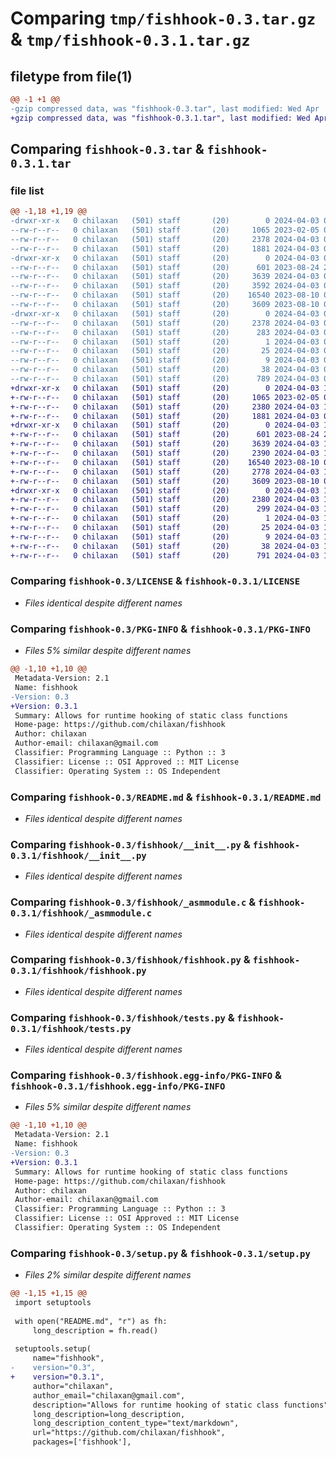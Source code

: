 # Comparing `tmp/fishhook-0.3.tar.gz` & `tmp/fishhook-0.3.1.tar.gz`

## filetype from file(1)

```diff
@@ -1 +1 @@
-gzip compressed data, was "fishhook-0.3.tar", last modified: Wed Apr  3 01:53:49 2024, max compression
+gzip compressed data, was "fishhook-0.3.1.tar", last modified: Wed Apr  3 19:50:40 2024, max compression
```

## Comparing `fishhook-0.3.tar` & `fishhook-0.3.1.tar`

### file list

```diff
@@ -1,18 +1,19 @@
-drwxr-xr-x   0 chilaxan   (501) staff       (20)        0 2024-04-03 01:53:49.003678 fishhook-0.3/
--rw-r--r--   0 chilaxan   (501) staff       (20)     1065 2023-02-05 02:31:28.000000 fishhook-0.3/LICENSE
--rw-r--r--   0 chilaxan   (501) staff       (20)     2378 2024-04-03 01:53:49.003399 fishhook-0.3/PKG-INFO
--rw-r--r--   0 chilaxan   (501) staff       (20)     1881 2024-04-03 01:45:54.000000 fishhook-0.3/README.md
-drwxr-xr-x   0 chilaxan   (501) staff       (20)        0 2024-04-03 01:53:49.002057 fishhook-0.3/fishhook/
--rw-r--r--   0 chilaxan   (501) staff       (20)      601 2023-08-24 22:03:59.000000 fishhook-0.3/fishhook/__init__.py
--rw-r--r--   0 chilaxan   (501) staff       (20)     3639 2024-04-03 00:58:11.000000 fishhook-0.3/fishhook/_asmmodule.c
--rw-r--r--   0 chilaxan   (501) staff       (20)     3592 2024-04-03 01:02:38.000000 fishhook-0.3/fishhook/asm.py
--rw-r--r--   0 chilaxan   (501) staff       (20)    16540 2023-08-10 03:41:07.000000 fishhook-0.3/fishhook/fishhook.py
--rw-r--r--   0 chilaxan   (501) staff       (20)     3609 2023-08-10 03:42:20.000000 fishhook-0.3/fishhook/tests.py
-drwxr-xr-x   0 chilaxan   (501) staff       (20)        0 2024-04-03 01:53:49.003114 fishhook-0.3/fishhook.egg-info/
--rw-r--r--   0 chilaxan   (501) staff       (20)     2378 2024-04-03 01:53:48.000000 fishhook-0.3/fishhook.egg-info/PKG-INFO
--rw-r--r--   0 chilaxan   (501) staff       (20)      283 2024-04-03 01:53:48.000000 fishhook-0.3/fishhook.egg-info/SOURCES.txt
--rw-r--r--   0 chilaxan   (501) staff       (20)        1 2024-04-03 01:53:48.000000 fishhook-0.3/fishhook.egg-info/dependency_links.txt
--rw-r--r--   0 chilaxan   (501) staff       (20)       25 2024-04-03 01:53:48.000000 fishhook-0.3/fishhook.egg-info/requires.txt
--rw-r--r--   0 chilaxan   (501) staff       (20)        9 2024-04-03 01:53:48.000000 fishhook-0.3/fishhook.egg-info/top_level.txt
--rw-r--r--   0 chilaxan   (501) staff       (20)       38 2024-04-03 01:53:49.003743 fishhook-0.3/setup.cfg
--rw-r--r--   0 chilaxan   (501) staff       (20)      789 2024-04-03 01:39:01.000000 fishhook-0.3/setup.py
+drwxr-xr-x   0 chilaxan   (501) staff       (20)        0 2024-04-03 19:50:40.108704 fishhook-0.3.1/
+-rw-r--r--   0 chilaxan   (501) staff       (20)     1065 2023-02-05 02:31:28.000000 fishhook-0.3.1/LICENSE
+-rw-r--r--   0 chilaxan   (501) staff       (20)     2380 2024-04-03 19:50:40.108511 fishhook-0.3.1/PKG-INFO
+-rw-r--r--   0 chilaxan   (501) staff       (20)     1881 2024-04-03 01:45:54.000000 fishhook-0.3.1/README.md
+drwxr-xr-x   0 chilaxan   (501) staff       (20)        0 2024-04-03 19:50:40.107359 fishhook-0.3.1/fishhook/
+-rw-r--r--   0 chilaxan   (501) staff       (20)      601 2023-08-24 22:03:59.000000 fishhook-0.3.1/fishhook/__init__.py
+-rw-r--r--   0 chilaxan   (501) staff       (20)     3639 2024-04-03 14:19:23.000000 fishhook-0.3.1/fishhook/_asmmodule.c
+-rw-r--r--   0 chilaxan   (501) staff       (20)     2390 2024-04-03 19:48:44.000000 fishhook-0.3.1/fishhook/asm.py
+-rw-r--r--   0 chilaxan   (501) staff       (20)    16540 2023-08-10 03:41:07.000000 fishhook-0.3.1/fishhook/fishhook.py
+-rw-r--r--   0 chilaxan   (501) staff       (20)     2778 2024-04-03 19:49:21.000000 fishhook-0.3.1/fishhook/jit.py
+-rw-r--r--   0 chilaxan   (501) staff       (20)     3609 2023-08-10 03:42:20.000000 fishhook-0.3.1/fishhook/tests.py
+drwxr-xr-x   0 chilaxan   (501) staff       (20)        0 2024-04-03 19:50:40.108277 fishhook-0.3.1/fishhook.egg-info/
+-rw-r--r--   0 chilaxan   (501) staff       (20)     2380 2024-04-03 19:50:40.000000 fishhook-0.3.1/fishhook.egg-info/PKG-INFO
+-rw-r--r--   0 chilaxan   (501) staff       (20)      299 2024-04-03 19:50:40.000000 fishhook-0.3.1/fishhook.egg-info/SOURCES.txt
+-rw-r--r--   0 chilaxan   (501) staff       (20)        1 2024-04-03 19:50:40.000000 fishhook-0.3.1/fishhook.egg-info/dependency_links.txt
+-rw-r--r--   0 chilaxan   (501) staff       (20)       25 2024-04-03 19:50:40.000000 fishhook-0.3.1/fishhook.egg-info/requires.txt
+-rw-r--r--   0 chilaxan   (501) staff       (20)        9 2024-04-03 19:50:40.000000 fishhook-0.3.1/fishhook.egg-info/top_level.txt
+-rw-r--r--   0 chilaxan   (501) staff       (20)       38 2024-04-03 19:50:40.108753 fishhook-0.3.1/setup.cfg
+-rw-r--r--   0 chilaxan   (501) staff       (20)      791 2024-04-03 19:50:15.000000 fishhook-0.3.1/setup.py
```

### Comparing `fishhook-0.3/LICENSE` & `fishhook-0.3.1/LICENSE`

 * *Files identical despite different names*

### Comparing `fishhook-0.3/PKG-INFO` & `fishhook-0.3.1/PKG-INFO`

 * *Files 5% similar despite different names*

```diff
@@ -1,10 +1,10 @@
 Metadata-Version: 2.1
 Name: fishhook
-Version: 0.3
+Version: 0.3.1
 Summary: Allows for runtime hooking of static class functions
 Home-page: https://github.com/chilaxan/fishhook
 Author: chilaxan
 Author-email: chilaxan@gmail.com
 Classifier: Programming Language :: Python :: 3
 Classifier: License :: OSI Approved :: MIT License
 Classifier: Operating System :: OS Independent
```

### Comparing `fishhook-0.3/README.md` & `fishhook-0.3.1/README.md`

 * *Files identical despite different names*

### Comparing `fishhook-0.3/fishhook/__init__.py` & `fishhook-0.3.1/fishhook/__init__.py`

 * *Files identical despite different names*

### Comparing `fishhook-0.3/fishhook/_asmmodule.c` & `fishhook-0.3.1/fishhook/_asmmodule.c`

 * *Files identical despite different names*

### Comparing `fishhook-0.3/fishhook/fishhook.py` & `fishhook-0.3.1/fishhook/fishhook.py`

 * *Files identical despite different names*

### Comparing `fishhook-0.3/fishhook/tests.py` & `fishhook-0.3.1/fishhook/tests.py`

 * *Files identical despite different names*

### Comparing `fishhook-0.3/fishhook.egg-info/PKG-INFO` & `fishhook-0.3.1/fishhook.egg-info/PKG-INFO`

 * *Files 5% similar despite different names*

```diff
@@ -1,10 +1,10 @@
 Metadata-Version: 2.1
 Name: fishhook
-Version: 0.3
+Version: 0.3.1
 Summary: Allows for runtime hooking of static class functions
 Home-page: https://github.com/chilaxan/fishhook
 Author: chilaxan
 Author-email: chilaxan@gmail.com
 Classifier: Programming Language :: Python :: 3
 Classifier: License :: OSI Approved :: MIT License
 Classifier: Operating System :: OS Independent
```

### Comparing `fishhook-0.3/setup.py` & `fishhook-0.3.1/setup.py`

 * *Files 2% similar despite different names*

```diff
@@ -1,15 +1,15 @@
 import setuptools
 
 with open("README.md", "r") as fh:
     long_description = fh.read()
 
 setuptools.setup(
     name="fishhook",
-    version="0.3",
+    version="0.3.1",
     author="chilaxan",
     author_email="chilaxan@gmail.com",
     description="Allows for runtime hooking of static class functions",
     long_description=long_description,
     long_description_content_type="text/markdown",
     url="https://github.com/chilaxan/fishhook",
     packages=['fishhook'],
```

